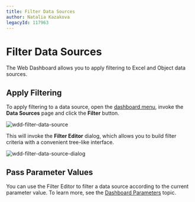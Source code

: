 ```yaml
---
title: Filter Data Sources
author: Natalia Kazakova
legacyId: 117963
---
```

# Filter Data Sources
The Web Dashboard allows you to apply filtering to Excel and Object data sources.

## Apply Filtering
To apply filtering to a data source, open the [dashboard menu](../ui-elements/dashboard-menu.md), invoke the **Data Sources** page and click the **Filter** button.

![wdd-filter-data-source](../../../images/img125933.png)

This will invoke the **Filter Editor** dialog, which allows you to build filter criteria with a convenient tree-like interface.

![wdd-filter-data-source-dialog](../../../images/img125934.png)

## Pass Parameter Values
You can use the Filter Editor to filter a data source according to the current parameter value. To learn more, see the [Dashboard Parameters](../data-analysis/dashboard-parameters.md) topic.